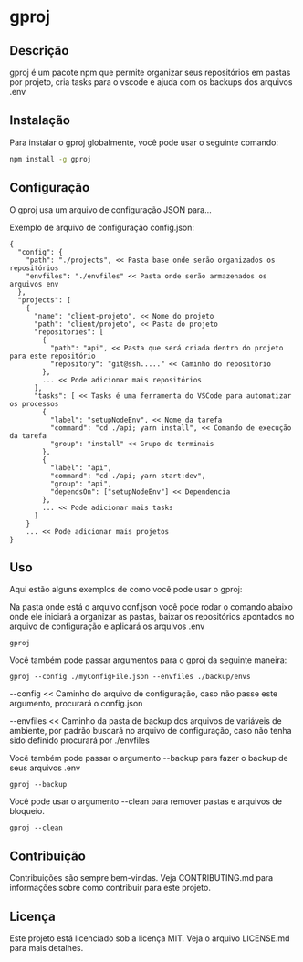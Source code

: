 # gproj

## Descrição

gproj é um pacote npm que permite organizar seus repositórios em pastas por projeto, cria tasks para o vscode e ajuda com os backups dos arquivos .env

## Instalação

Para instalar o gproj globalmente, você pode usar o seguinte comando:

```bash
npm install -g gproj
```

## Configuração

O gproj usa um arquivo de configuração JSON para…

Exemplo de arquivo de configuração config.json:

```
{
  "config": {
    "path": "./projects", << Pasta base onde serão organizados os repositórios
    "envfiles": "./envfiles" << Pasta onde serão armazenados os arquivos env
  },
  "projects": [
    {
      "name": "client-projeto", << Nome do projeto
      "path": "client/projeto", << Pasta do projeto
      "repositories": [
        {
          "path": "api", << Pasta que será criada dentro do projeto para este repositório
          "repository": "git@ssh....." << Caminho do repositório
        },
        ... << Pode adicionar mais repositórios
      ],
      "tasks": [ << Tasks é uma ferramenta do VSCode para automatizar os processos
        {
          "label": "setupNodeEnv", << Nome da tarefa
          "command": "cd ./api; yarn install", << Comando de execução da tarefa
          "group": "install" << Grupo de terminais
        },
        {
          "label": "api",
          "command": "cd ./api; yarn start:dev",
          "group": "api",
          "dependsOn": ["setupNodeEnv"] << Dependencia
        },
        ... << Pode adicionar mais tasks
      ]
    }
    ... << Pode adicionar mais projetos
}
```

## Uso

Aqui estão alguns exemplos de como você pode usar o gproj:

Na pasta onde está o arquivo conf.json você pode rodar o comando abaixo onde ele iniciará a organizar as pastas, baixar os repositórios apontados no arquivo de configuração e aplicará os arquivos .env

```
gproj 
```

Você também pode passar argumentos para o gproj da seguinte maneira:

```
gproj --config ./myConfigFile.json --envfiles ./backup/envs
```

--config << Caminho do arquivo de configuração, caso não passe este argumento, procurará o config.json

--envfiles << Caminho da pasta de backup dos arquivos de variáveis de ambiente, por padrão buscará no arquivo de configuração, caso não tenha sido definido procurará por ./envfiles

Você também pode passar o argumento --backup para fazer o backup de seus arquivos .env

```
gproj --backup
```

Você pode usar o argumento --clean para remover pastas e arquivos de bloqueio.

```
gproj --clean
```

## Contribuição

Contribuições são sempre bem-vindas. Veja CONTRIBUTING.md para informações sobre como contribuir para este projeto.

## Licença

Este projeto está licenciado sob a licença MIT. Veja o arquivo LICENSE.md para mais detalhes.
